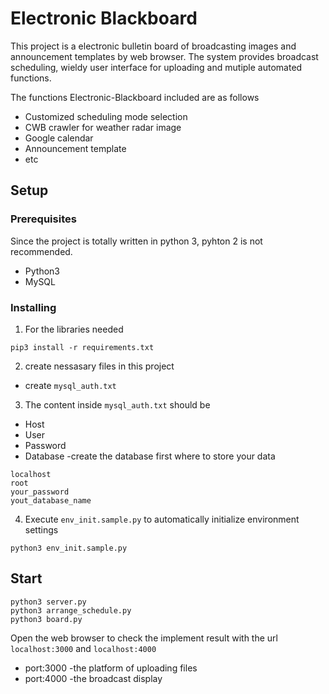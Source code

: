 # Electronic Blackboard

This project is a electronic bulletin board of broadcasting images and announcement templates by web browser. The system provides broadcast scheduling, wieldy user interface for uploading and mutiple automated functions.  

The functions Electronic-Blackboard included are as follows
* Customized scheduling mode selection
* CWB crawler for weather radar image
* Google calendar
* Announcement template
* etc

## Setup

### Prerequisites

Since the project is totally written in python 3, pyhton 2 is not recommended.
* Python3
* MySQL

### Installing

1. For the libraries needed
```
pip3 install -r requirements.txt
```
2. create nessasary files in this project
  * create `mysql_auth.txt`
3. The content inside `mysql_auth.txt` should be  
  * Host
  * User
  * Password
  * Database  -create the database first where to store your data
```
localhost
root
your_password
yout_database_name
```
4. Execute `env_init.sample.py` to automatically initialize environment settings
```
python3 env_init.sample.py
```

## Start
```
python3 server.py
python3 arrange_schedule.py
python3 board.py
```

Open the web browser to check the implement result with the url `localhost:3000` and `localhost:4000`
* port:3000 -the platform of uploading files
* port:4000 -the broadcast display



